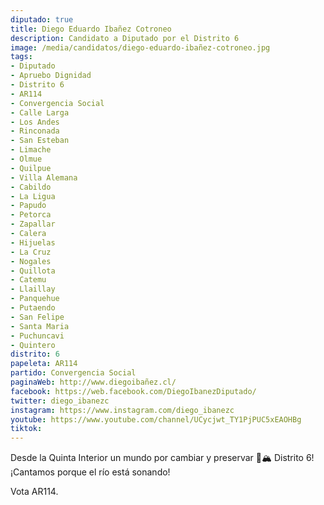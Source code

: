 ```yaml
---
diputado: true
title: Diego Eduardo Ibañez Cotroneo
description: Candidato a Diputado por el Distrito 6
image: /media/candidatos/diego-eduardo-ibañez-cotroneo.jpg
tags:
- Diputado
- Apruebo Dignidad
- Distrito 6
- AR114
- Convergencia Social
- Calle Larga
- Los Andes
- Rinconada
- San Esteban
- Limache
- Olmue
- Quilpue
- Villa Alemana
- Cabildo
- La Ligua
- Papudo
- Petorca
- Zapallar
- Calera
- Hijuelas
- La Cruz
- Nogales
- Quillota
- Catemu
- Llaillay
- Panquehue
- Putaendo
- San Felipe
- Santa Maria
- Puchuncavi
- Quintero
distrito: 6
papeleta: AR114
partido: Convergencia Social
paginaWeb: http://www.diegoibañez.cl/
facebook: https://web.facebook.com/DiegoIbanezDiputado/
twitter: diego_ibanezc
instagram: https://www.instagram.com/diego_ibanezc
youtube: https://www.youtube.com/channel/UCycjwt_TY1PjPUC5xEAOHBg
tiktok:
---
```

Desde la Quinta Interior un mundo por cambiar
y preservar 🌱🏔 Distrito 6!
¡Cantamos porque el río está sonando!

Vota AR114.
